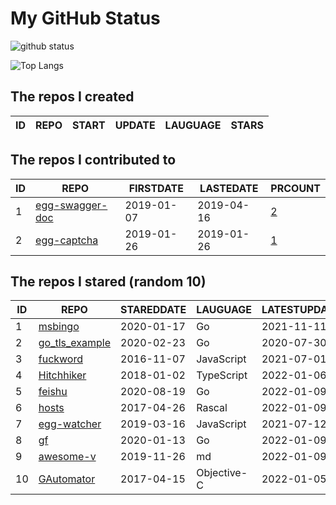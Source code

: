# My GitHub Status

<img src="https://github-readme-stats-1.yihong0618.vercel.app/api?username=jc-lathander&show_icons=true&&&hide_title=true&count_private=true" alt="github status" />

![Top Langs](https://github-readme-stats-1.yihong0618.vercel.app/api/top-langs/?username=jc-lathander&layout=compact)

<!--START_SECTION:my_github-->
## The repos I created
| ID | REPO | START | UPDATE | LAUGUAGE | STARS |
|----|------|-------|--------|----------|-------|

## The repos I contributed to
| ID |                                REPO                                | FIRSTDATE  | LASTEDATE  |                                          PRCOUNT                                           |
|----|--------------------------------------------------------------------|------------|------------|--------------------------------------------------------------------------------------------|
|  1 | [egg-swagger-doc](https://github.com/Yanshijie-EL/egg-swagger-doc) | 2019-01-07 | 2019-04-16 | [2](https://github.com/Yanshijie-EL/egg-swagger-doc/pulls?q=is%3Apr+author%3Ajc-lathander) |
|  2 | [egg-captcha](https://github.com/Raoul1996/egg-captcha)            | 2019-01-26 | 2019-01-26 | [1](https://github.com/Raoul1996/egg-captcha/pulls?q=is%3Apr+author%3Ajc-lathander)        |

## The repos I stared (random 10)
| ID |                             REPO                             | STAREDDATE |  LAUGUAGE   | LATESTUPDATE |
|----|--------------------------------------------------------------|------------|-------------|--------------|
|  1 | [msbingo](https://github.com/khoad/msbingo)                  | 2020-01-17 | Go          | 2021-11-11   |
|  2 | [go_tls_example](https://github.com/michelia/go_tls_example) | 2020-02-23 | Go          | 2020-07-30   |
|  3 | [fuckword](https://github.com/NextZeus/fuckword)             | 2016-11-07 | JavaScript  | 2021-07-01   |
|  4 | [Hitchhiker](https://github.com/brookshi/Hitchhiker)         | 2018-01-02 | TypeScript  | 2022-01-06   |
|  5 | [feishu](https://github.com/fastwego/feishu)                 | 2020-08-19 | Go          | 2022-01-09   |
|  6 | [hosts](https://github.com/kelthuzadx/hosts)                 | 2017-04-26 | Rascal      | 2022-01-09   |
|  7 | [egg-watcher](https://github.com/eggjs/egg-watcher)          | 2019-03-16 | JavaScript  | 2021-07-12   |
|  8 | [gf](https://github.com/gogf/gf)                             | 2020-01-13 | Go          | 2022-01-09   |
|  9 | [awesome-v](https://github.com/vlang/awesome-v)              | 2019-11-26 | md          | 2022-01-09   |
| 10 | [GAutomator](https://github.com/Tencent/GAutomator)          | 2017-04-15 | Objective-C | 2022-01-05   |

<!--END_SECTION:my_github-->
